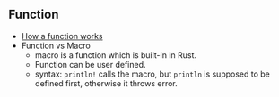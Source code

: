## Function
* [How a function works](https://doc.rust-lang.org/book/ch03-03-how-functions-work.html)
* Function vs Macro
	- macro is a function which is built-in in Rust.
	- Function can be user defined.
	- syntax: `println!` calls the macro, but `println` is supposed to be defined first, otherwise it throws error.